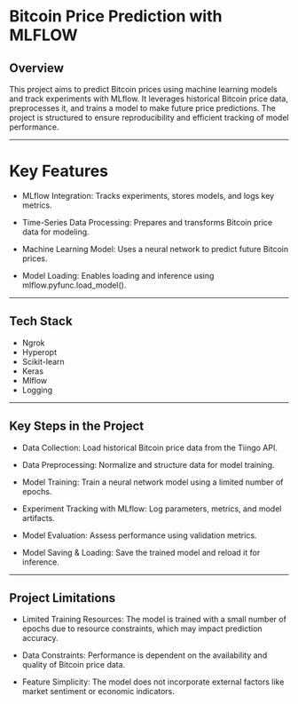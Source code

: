 # Bitcoin Price Prediction with MLFLOW
## Overview

This project aims to predict Bitcoin prices using machine learning models and track experiments with MLflow. It leverages historical Bitcoin price data, preprocesses it, and trains a model to make future price predictions. The project is structured to ensure reproducibility and efficient tracking of model performance.

---

# Key Features

- MLflow Integration: Tracks experiments, stores models, and logs key metrics.

- Time-Series Data Processing: Prepares and transforms Bitcoin price data for modeling.

- Machine Learning Model: Uses a neural network to predict future Bitcoin prices.

- Model Loading: Enables loading and inference using mlflow.pyfunc.load_model().

---

## Tech Stack
- Ngrok
- Hyperopt
- Scikit-learn
- Keras
- Mlflow
- Logging

---

## Key Steps in the Project

- Data Collection: Load historical Bitcoin price data from the Tiingo API.

- Data Preprocessing: Normalize and structure data for model training.

- Model Training: Train a neural network model using a limited number of epochs.

- Experiment Tracking with MLflow: Log parameters, metrics, and model artifacts.

- Model Evaluation: Assess performance using validation metrics.

- Model Saving & Loading: Save the trained model and reload it for inference.

---
## Project Limitations

- Limited Training Resources: The model is trained with a small number of epochs due to resource constraints, which may impact prediction accuracy.

- Data Constraints: Performance is dependent on the availability and quality of Bitcoin price data.

- Feature Simplicity: The model does not incorporate external factors like market sentiment or economic indicators.
